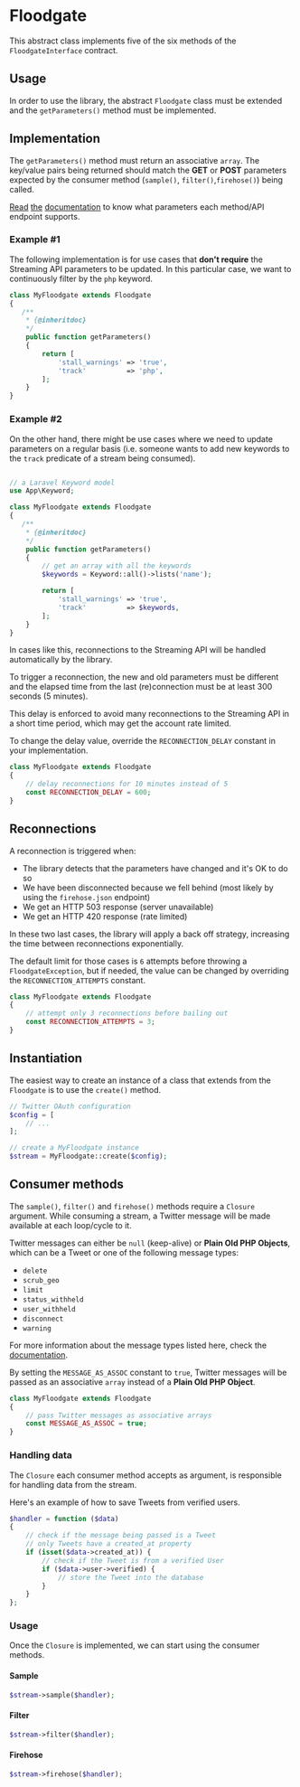 # Floodgate
This abstract class implements five of the six methods of the `FloodgateInterface` contract.

## Usage
In order to use the library, the abstract `Floodgate` class must be extended and the `getParameters()` method must be implemented.

## Implementation
The `getParameters()` method must return an associative `array`. The key/value pairs being returned should match the **GET** or **POST** parameters expected by the consumer method (`sample()`, `filter()`,`firehose()`) being called.

[Read](https://dev.twitter.com/streaming/reference/get/statuses/sample) [the](https://dev.twitter.com/streaming/reference/post/statuses/filter) [documentation](https://dev.twitter.com/streaming/reference/get/statuses/firehose) to know what parameters each method/API endpoint supports.

### Example #1
The following implementation is for use cases that **don't require** the Streaming API parameters to be updated. In this particular case, we want to continuously filter by the `php` keyword.

```php
class MyFloodgate extends Floodgate
{
   /**
    * {@inheritdoc}
    */
    public function getParameters()
    {
        return [
            'stall_warnings' => 'true',
            'track'          => 'php',
        ];
    }
}

```

### Example #2
On the other hand, there might be use cases where we need to update parameters on a regular basis (i.e. someone wants to add new keywords to the `track` predicate of a stream being consumed).

```php

// a Laravel Keyword model
use App\Keyword;

class MyFloodgate extends Floodgate
{
   /**
    * {@inheritdoc}
    */
    public function getParameters()
    {
        // get an array with all the keywords
        $keywords = Keyword::all()->lists('name');

        return [
            'stall_warnings' => 'true',
            'track'          => $keywords,
        ];
    }
}

```

In cases like this, reconnections to the Streaming API will be handled automatically by the library. 

To trigger a reconnection, the new and old parameters must be different and the elapsed time from the last (re)connection must be at least 300 seconds (5 minutes).

This delay is enforced to avoid many reconnections to the Streaming API in a short time period, which may get the account rate limited.

To change the delay value, override the `RECONNECTION_DELAY` constant in your implementation.

```php
class MyFloodgate extends Floodgate
{
    // delay reconnections for 10 minutes instead of 5
    const RECONNECTION_DELAY = 600;
}

```

## Reconnections
A reconnection is triggered when:

- The library detects that the parameters have changed and it's OK to do so
- We have been disconnected because we fell behind (most likely by using the `firehose.json` endpoint)
- We get an HTTP 503 response (server unavailable)
- We get an HTTP 420 response (rate limited)

In these two last cases, the library will apply a back off strategy, increasing the time between reconnections exponentially.

The default limit for those cases is `6` attempts before throwing a `FloodgateException`, but if needed, the value can be changed by overriding the `RECONNECTION_ATTEMPTS` constant.

```php
class MyFloodgate extends Floodgate
{
    // attempt only 3 reconnections before bailing out
    const RECONNECTION_ATTEMPTS = 3;
}

```

## Instantiation
The easiest way to create an instance of a class that extends from the `Floodgate` is to use the `create()` method.

```php
// Twitter OAuth configuration
$config = [
    // ...
];

// create a MyFloodgate instance
$stream = MyFloodgate::create($config);
```

## Consumer methods
The `sample()`, `filter()` and `firehose()` methods require a `Closure` argument. While consuming a stream, a Twitter message will be made available at each loop/cycle to it.

Twitter messages can either be `null` (keep-alive) or **Plain Old PHP Objects**, which can be a Tweet or one of the following message types:

- `delete`
- `scrub_geo`
- `limit`
- `status_withheld`
- `user_withheld`
- `disconnect`
- `warning`

For more information about the message types listed here, check the [documentation](https://dev.twitter.com/streaming/overview/messages-types).

By setting the `MESSAGE_AS_ASSOC` constant to `true`, Twitter messages will be passed as an associative `array` instead of a **Plain Old PHP Object**.

```php
class MyFloodgate extends Floodgate
{
    // pass Twitter messages as associative arrays
    const MESSAGE_AS_ASSOC = true;
}

```

### Handling data
The `Closure` each consumer method accepts as argument, is responsible for handling data from the stream.

Here's an example of how to save Tweets from verified users.
```php
$handler = function ($data) 
{
    // check if the message being passed is a Tweet
    // only Tweets have a created_at property
    if (isset($data->created_at)) {
        // check if the Tweet is from a verified User
        if ($data->user->verified) {
            // store the Tweet into the database
        }
    }
};
```

### Usage
Once the `Closure` is implemented, we can start using the consumer methods.

#### Sample
```php
$stream->sample($handler);
```

#### Filter
```php
$stream->filter($handler);
```

#### Firehose
```php
$stream->firehose($handler);
```
